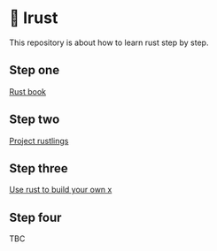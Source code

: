 # 🍰 Irust

This repository is about how to learn rust step by step.

## Step one 

[Rust book](https://doc.rust-lang.org/book/title-page.html)

## Step two

[Project rustlings](https://github.com/rust-lang/rustlings)

## Step three

[Use rust to build your own x](https://github.com/codecrafters-io/build-your-own-x)

## Step four

TBC
